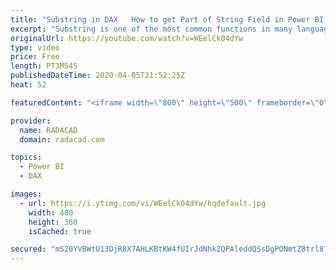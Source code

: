 ```yaml
---
title: "Substring in DAX   How to get Part of String Field in Power BI Using DAX Expression"
excerpt: "Substring is one of the most common functions in many languages, However, there is no such function in DAX. There is a very simple way of doing it, which I am going to explain in this post. Substring means getting part of a string, for example from \"Reza Rad\", if I want to get the start starting from"
originalUrl: https://youtube.com/watch?v=WEelCk04dYw
type: video
price: Free
length: PT3M54S
publishedDateTime: 2020-04-05T21:52:25Z
heat: 52

featuredContent: "<iframe width=\"800\" height=\"500\" frameborder=\"0\" src=\"https://www.youtube.com/embed/WEelCk04dYw\" allow=\"accelerometer; autoplay; encrypted-media; gyroscope; picture-in-picture\" allowfullscreen></iframe>"

provider:
  name: RADACAD
  domain: radacad.com

topics:
  - Power BI
  - DAX

images:
  - url: https://i.ytimg.com/vi/WEelCk04dYw/hqdefault.jpg
    width: 480
    height: 360
    isCached: true

secured: "mS20YVBWtU13DjR8X7AHLKBtKW4fUIrJdNhk2QPAleddQSsDgPONmtZ8trl8Tub16Q8Dilq8sN19HPUd79R4NyCVQjf6WR41NE6mCfiHz8jyOZIPK05iSaqTRYMOzqd9w4ykiAlfCtNx0axWnhqCu6tPsyR0kGL4eZx4kj4YX/8GErhQKGo1Thu0T1mFjMO66Xw5CdMRwD/ZYJJa1jIqmQABfCcW39VhFJR/xYAKm4PtLuy/iPOCWVrTwIBLaSz/yZClXKStu/Vhhzq+uYOurdW2mmCJI0OpKA9N/p33KbBVE46DWApm6YIqQQAT03UnbF5Qyq14fyAXKImaG9vtjzCRnnDDy7LrS60ZWhpAPbK5OWY1rvXob77ACP0fpDXU6ofaI0sWrkuYgQP2NYCBnoel7lHXejImIkx+L2+pK38=;s74mZBESqGnZDfqzfSc89g=="
---
```


